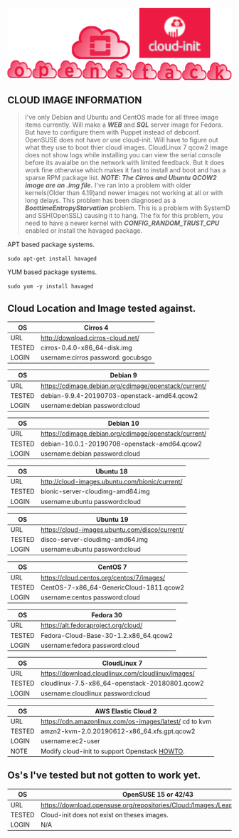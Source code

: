 
![Openstack Cloud-init](../gh_img/openstack_cloud-init.png)

## CLOUD IMAGE INFORMATION

> I've only Debian and Ubuntu and CentOS made for all three image items currently.
> Will make a ***WEB*** and ***SQL*** server image for Fedora. But
> have to configure them with Puppet instead of debconf. OpenSUSE does not have
> or use cloud-init. Will have to figure out what they use to boot thier cloud 
> images. CloudLinux 7 qcow2 image does not show logs while installing you can view
> the serial console before its avaialbe on the network with limited feedback.
> But it does work fine otherwise which makes it fast to install and boot and has a
> sparse RPM package list. ***NOTE: The Cirros and Ubuntu QCOW2 image are an .img file.*** 
> I've ran into a problem with older kernels(Older than 4.19)and newer images
> not working at all or with long delays. This problem has been diagnosed as
> a ***BoottimeEntropyStarvation*** problem. This is a problem with SystemD 
> and SSH(OpenSSL) causing it to hang. The fix for this problem, you need
> to have a newer kernel with ***CONFIG_RANDOM_TRUST_CPU*** enabled or install
> the havaged package.

APT based package systems.

`sudo apt-get install havaged`

YUM based package systems.

`sudo yum -y install havaged`

## Cloud Location and Image tested against. 

OS       | Cirros 4                                        
-------- | --------------------------------------
URL      | http://download.cirros-cloud.net/   
TESTED   | cirros-0.4.0-x86_64-disk.img      
LOGIN    | username:cirros  password: gocubsgo 

OS       | Debian 9                                        
-------- | --------------------------------------
URL      | https://cdimage.debian.org/cdimage/openstack/current/
TESTED   | debian-9.9.4-20190703-openstack-amd64.qcow2
LOGIN    | username:debian password:cloud

OS        | Debian 10                                        
--------- | --------------------------------------
URL       | https://cdimage.debian.org/cdimage/openstack/current/
TESTED    | debian-10.0.1-20190708-openstack-amd64.qcow2
LOGIN     | username:debian password:cloud

OS        | Ubuntu 18                                        
--------- | --------------------------------------
URL       | http://cloud-images.ubuntu.com/bionic/current/
TESTED    | bionic-server-cloudimg-amd64.img 
LOGIN     | username:ubuntu password:cloud

OS        | Ubuntu 19                                        
--------- | --------------------------------------
URL       | https://cloud-images.ubuntu.com/disco/current/
TESTED    | disco-server-cloudimg-amd64.img 
LOGIN     | username:ubuntu password:cloud

OS        | CentOS 7                                       
--------- | --------------------------------------
URL       | https://cloud.centos.org/centos/7/images/
TESTED    | CentOS-7-x86_64-GenericCloud-1811.qcow2
LOGIN     | username:centos password:cloud

OS        | Fedora 30                                       
--------- | --------------------------------------
URL       | https://alt.fedoraproject.org/cloud/
TESTED    | Fedora-Cloud-Base-30-1.2.x86_64.qcow2
LOGIN     | username:fedora password:cloud

OS        | CloudLinux 7                                       
--------- | --------------------------------------
URL       | https://download.cloudlinux.com/cloudlinux/images/ 
TESTED    | cloudlinux-7.5-x86_64-openstack-20180801.qcow2
LOGIN     | username:cloudlinux password:cloud

OS        | AWS Elastic Cloud 2                                        
--------- | --------------------------------------
URL       | https://cdn.amazonlinux.com/os-images/latest/ cd to kvm 
TESTED    | amzn2-kvm-2.0.20190612-x86_64.xfs.gpt.qcow2
LOGIN     | username:ec2-user  
NOTE      | Modify cloud-init to support Openstack [HOWTO](https://github.com/icarusfactor/openstack-Installs/blob/master/cloud-init/awsEC2_modify_instance_for_openstack.md).

## Os's I've tested but not gotten to work yet.

OS        | OpenSUSE 15 or 42/43                                       
--------- | --------------------------------------
URL       | https://download.opensuse.org/repositories/Cloud:/Images:/Leap_15.0/images/
TESTED    | Cloud-init does not exist on theses images. 
LOGIN     | N/A


